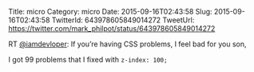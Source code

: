 Title: micro
Category: micro
Date: 2015-09-16T02:43:58
Slug: 2015-09-16T02:43:58
TwitterId: 643978605849014272
TweetUrl: https://twitter.com/mark_philpot/status/643978605849014272

RT [@iamdevloper](https://twitter.com/iamdevloper): If you’re having CSS problems, I feel bad for you son,

I got 99 problems that I fixed with `z-index: 100;`